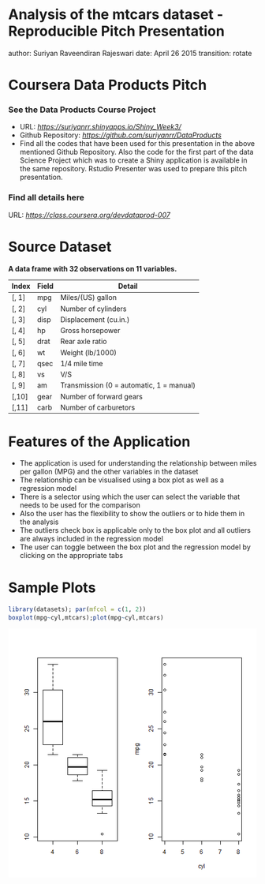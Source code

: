 Analysis of the mtcars dataset - Reproducible Pitch Presentation
========================================================
author: Suriyan Raveendiran Rajeswari
date: April 26 2015
transition: rotate

Coursera Data Products Pitch
========================================================

### See the Data Products Course Project  

- URL: *https://suriyanrr.shinyapps.io/Shiny_Week3/*
- Github Repository: *https://github.com/suriyanrr/DataProducts*
- Find all the codes that have been used for this presentation in the above mentioned Github Repository. Also the code for the first part of the data Science Project which was to create a Shiny application is available in the same repository. Rstudio Presenter was used to prepare this pitch presentation.

### Find all details here
URL: *https://class.coursera.org/devdataprod-007*

Source Dataset
========================================================

**A data frame with 32 observations on 11 variables.**

| Index | Field | Detail |
------- | ----- | ------ |
| [, 1] | mpg | Miles/(US) gallon |
| [, 2]  | cyl | Number of cylinders |
| [, 3]  | disp | Displacement (cu.in.) |
| [, 4]	| hp | Gross horsepower |
| [, 5]	| drat | Rear axle ratio |
| [, 6]	| wt | Weight (lb/1000) |
| [, 7]	| qsec | 1/4 mile time |
| [, 8]	| vs | V/S |
| [, 9]	| am | Transmission (0 = automatic, 1 = manual) |
| [,10]	| gear | Number of forward gears |
| [,11]	| carb | Number of carburetors |

Features of the Application
========================================================

- The application is used for understanding the relationship between miles per gallon (MPG) and the other variables in the dataset 
- The relationship can be visualised using a box plot as well as a regression model 
- There is a selector using which the user can select the variable that needs to be used for the comparison 
- Also the user has the flexibility to show the outliers or to hide them in the analysis 
- The outliers check box is applicable only to the box plot and all outliers are always included in the regression model 
- The user can toggle between the box plot and the regression model by clicking on the appropriate tabs

Sample Plots
========================================================


```r
library(datasets); par(mfcol = c(1, 2))
boxplot(mpg~cyl,mtcars);plot(mpg~cyl,mtcars)
```

![plot of chunk samplePlots](DataProductsPitch-figure/samplePlots-1.png) 

